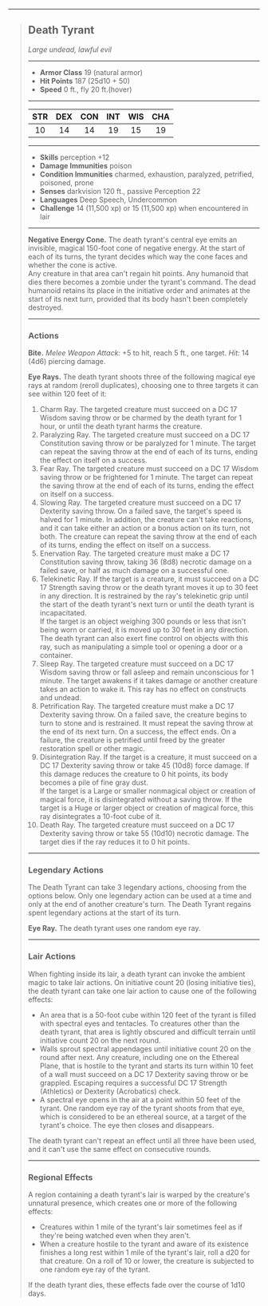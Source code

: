 ***
> ## Death Tyrant
> *Large undead, lawful evil*
> 
> ***
> 
> - **Armor Class** 19 (natural armor)
> - **Hit Points** 187 (25d10 + 50)
> - **Speed** 0 ft., fly 20 ft.(hover)
> 
> ***
> 
> |STR|DEX|CON|INT|WIS|CHA|
> |:---:|:---:|:---:|:---:|:---:|:---:|
> |10|14|14|19|15|19|
> 
> ***
> 
> - **Skills** perception +12
> - **Damage Immunities** poison
> - **Condition Immunities** charmed, exhaustion, paralyzed, petrified, poisoned, prone
> - **Senses** darkvision 120 ft., passive Perception 22
> - **Languages** Deep Speech, Undercommon
> - **Challenge** 14 (11,500 xp) or 15 (11,500 xp) when encountered in lair
> 
> ***
> 
> **Negative Energy Cone.** The death tyrant's central eye emits an invisible, magical 150-foot cone of negative energy. At the start of each of its turns, the tyrant decides which way the cone faces and whether the cone is active.  
> Any creature in that area can't regain hit points. Any humanoid that dies there becomes a zombie under the tyrant's command. The dead humanoid retains its place in the initiative order and animates at the start of its next turn, provided that its body hasn't been completely destroyed.
> 
> ***
> 
> ### Actions
> **Bite.** *Melee Weapon Attack:* +5 to hit, reach 5 ft., one target. *Hit:* 14 (4d6) piercing damage.
> 
> **Eye Rays.** The death tyrant shoots three of the following magical eye rays at random (reroll duplicates), choosing one to three targets it can see within 120 feet of it:  
> 1. Charm Ray. The targeted creature must succeed on a DC 17 Wisdom saving throw or be charmed by the death tyrant for 1 hour, or until the death tyrant harms the creature.  
> 2. Paralyzing Ray. The targeted creature must succeed on a DC 17 Constitution saving throw or be paralyzed for 1 minute. The target can repeat the saving throw at the end of each of its turns, ending the effect on itself on a success.  
> 3. Fear Ray. The targeted creature must succeed on a DC 17 Wisdom saving throw or be frightened for 1 minute. The target can repeat the saving throw at the end of each of its turns, ending the effect on itself on a success.  
> 4. Slowing Ray. The targeted creature must succeed on a DC 17 Dexterity saving throw. On a failed save, the target's speed is halved for 1 minute. In addition, the creature can't take reactions, and it can take either an action or a bonus action on its turn, not both. The creature can repeat the saving throw at the end of each of its turns, ending the effect on itself on a success.  
> 5. Enervation Ray. The targeted creature must make a DC 17 Constitution saving throw, taking 36 (8d8) necrotic damage on a failed save, or half as much damage on a successful one.  
> 6. Telekinetic Ray. If the target is a creature, it must succeed on a DC 17 Strength saving throw or the death tyrant moves it up to 30 feet in any direction. It is restrained by the ray's telekinetic grip until the start of the death tyrant's next turn or until the death tyrant is incapacitated.  
> If the target is an object weighing 300 pounds or less that isn't being worn or carried, it is moved up to 30 feet in any direction. The death tyrant can also exert fine control on objects with this ray, such as manipulating a simple tool or opening a door or a container.  
> 7. Sleep Ray. The targeted creature must succeed on a DC 17 Wisdom saving throw or fall asleep and remain unconscious for 1 minute. The target awakens if it takes damage or another creature takes an action to wake it. This ray has no effect on constructs and undead.  
> 8. Petrification Ray. The targeted creature must make a DC 17 Dexterity saving throw. On a failed save, the creature begins to turn to stone and is restrained. It must repeat the saving throw at the end of its next turn. On a success, the effect ends. On a failure, the creature is petrified until freed by the  greater restoration spell or other magic.  
> 9. Disintegration Ray. If the target is a creature, it must succeed on a DC 17 Dexterity saving throw or take 45 (10d8) force damage. If this damage reduces the creature to 0 hit points, its body becomes a pile of fine gray dust.  
> If the target is a Large or smaller nonmagical object or creation of magical force, it is disintegrated without a saving throw. If the target is a Huge or larger object or creation of magical force, this ray disintegrates a 10-foot cube of it.  
> 10. Death Ray. The targeted creature must succeed on a DC 17 Dexterity saving throw or take 55 (10d10) necrotic damage. The target dies if the ray reduces it to 0 hit points.
> 
> ***
> 
> ### Legendary Actions
> The Death Tyrant can take 3 legendary actions, choosing from the options below. Only one legendary action can be used at a time and only at the end of another creature's turn. The Death Tyrant regains spent legendary actions at the start of its turn.
> 
> **Eye Ray.** The death tyrant uses one random eye ray.
> 
> ***
> 
> ### Lair Actions
> When fighting inside its lair, a death tyrant can invoke the ambient magic to take lair actions. On initiative count 20 (losing initiative ties), the death tyrant can take one lair action to cause one of the following effects:
> - An area that is a 50-foot cube within 120 feet of the tyrant is filled with spectral eyes and tentacles. To creatures other than the death tyrant, that area is lightly obscured and difficult terrain until initiative count 20 on the next round.  
> - Walls sprout spectral appendages until initiative count 20 on the round after next. Any creature, including one on the Ethereal Plane, that is hostile to the tyrant and starts its turn within 10 feet of a wall must succeed on a DC 17 Dexterity saving throw or be grappled. Escaping requires a successful DC 17 Strength (Athletics) or Dexterity (Acrobatics) check.  
> - A spectral eye opens in the air at a point within 50 feet of the tyrant. One random eye ray of the tyrant shoots from that eye, which is considered to be an ethereal source, at a target of the tyrant's choice. The eye then closes and disappears.
> 
> The death tyrant can't repeat an effect until all three have been used, and it can't use the same effect on consecutive rounds.
> ***
> 
> ### Regional Effects
> A region containing a death tyrant's lair is warped by the creature's unnatural presence, which creates one or more of the following effects:
> - Creatures within 1 mile of the tyrant's lair sometimes feel as if they're being watched even when they aren't.  
> - When a creature hostile to the tyrant and aware of its existence finishes a long rest within 1 mile of the tyrant's lair, roll a d20 for that creature. On a roll of 10 or lower, the creature is subjected to one random eye ray of the tyrant.
> 
> If the death tyrant dies, these effects fade over the course of 1d10 days.